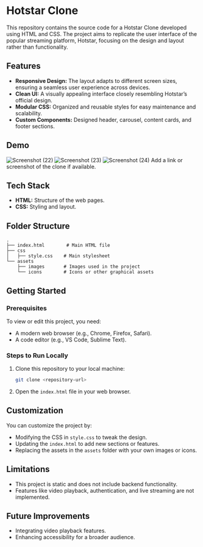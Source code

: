 # Hotstar Clone

This repository contains the source code for a Hotstar Clone developed using HTML and CSS. The project aims to replicate the user interface of the popular streaming platform, Hotstar, focusing on the design and layout rather than functionality.

## Features

- **Responsive Design:** The layout adapts to different screen sizes, ensuring a seamless user experience across devices.
- **Clean UI:** A visually appealing interface closely resembling Hotstar’s official design.
- **Modular CSS:** Organized and reusable styles for easy maintenance and scalability.
- **Custom Components:** Designed header, carousel, content cards, and footer sections.

## Demo
![Screenshot (22)](https://github.com/user-attachments/assets/93688866-b104-4341-b1df-1edbd7b2ceef)
![Screenshot (23)](https://github.com/user-attachments/assets/7bde5335-a95f-4c39-bd11-25986062655e)
![Screenshot (24)](https://github.com/user-attachments/assets/0591b5b8-8606-4fbf-a728-5387f900d7b1)
Add a link or screenshot of the clone if available.

## Tech Stack

- **HTML:** Structure of the web pages.
- **CSS:** Styling and layout.

## Folder Structure

```
.
├── index.html        # Main HTML file
├── css
│   ├── style.css    # Main stylesheet
└── assets
    ├── images       # Images used in the project
    └── icons        # Icons or other graphical assets
```

## Getting Started

### Prerequisites

To view or edit this project, you need:
- A modern web browser (e.g., Chrome, Firefox, Safari).
- A code editor (e.g., VS Code, Sublime Text).

### Steps to Run Locally

1. Clone this repository to your local machine:
   ```bash
   git clone <repository-url>
   ```
2. Open the `index.html` file in your web browser.

## Customization

You can customize the project by:
- Modifying the CSS in `style.css` to tweak the design.
- Updating the `index.html` to add new sections or features.
- Replacing the assets in the `assets` folder with your own images or icons.

## Limitations

- This project is static and does not include backend functionality.
- Features like video playback, authentication, and live streaming are not implemented.

## Future Improvements

- Integrating video playback features.
- Enhancing accessibility for a broader audience.


